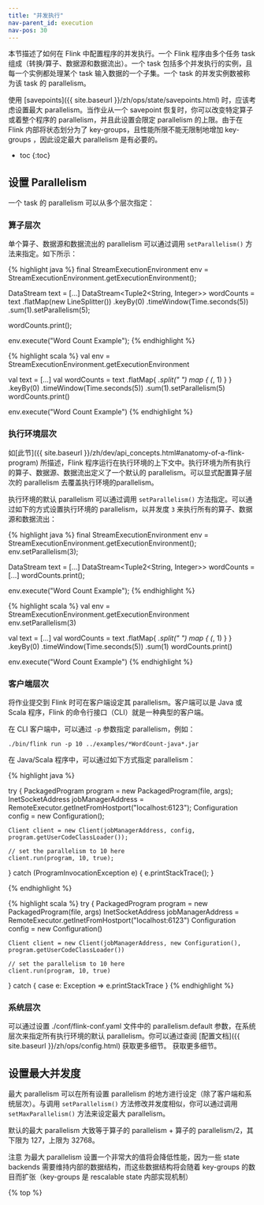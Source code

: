 ```yaml
---
title: "并发执行"
nav-parent_id: execution
nav-pos: 30
---
```

<!--
Licensed to the Apache Software Foundation (ASF) under one
or more contributor license agreements.  See the NOTICE file
distributed with this work for additional information
regarding copyright ownership.  The ASF licenses this file
to you under the Apache License, Version 2.0 (the
"License"); you may not use this file except in compliance
with the License.  You may obtain a copy of the License at

  http://www.apache.org/licenses/LICENSE-2.0

Unless required by applicable law or agreed to in writing,
software distributed under the License is distributed on an
"AS IS" BASIS, WITHOUT WARRANTIES OR CONDITIONS OF ANY
KIND, either express or implied.  See the License for the
specific language governing permissions and limitations
under the License.
-->

本节描述了如何在 Flink 中配置程序的并发执行。一个 Flink 程序由多个任务 task 组成（转换/算子、数据源和数据流出）。一个 task 包括多个并发执行的实例，且每一个实例都处理某个 task 输入数据的一个子集。一个 task 的并发实例数被称为该 task 的 parallelism。

使用 [savepoints]({{ site.baseurl }}/zh/ops/state/savepoints.html) 时，应该考虑设置最大 parallelism。当作业从一个 savepoint 恢复时，你可以改变特定算子或着整个程序的 parallelism，并且此设置会限定 parallelism 的上限。由于在 Flink 内部将状态划分为了 key-groups，且性能所限不能无限制地增加 key-groups ，因此设定最大 parallelism 是有必要的。

* toc
{:toc}

## 设置 Parallelism

一个 task 的 parallelism 可以从多个层次指定：

### 算子层次

单个算子、数据源和数据流出的 parallelism 可以通过调用 `setParallelism()` 方法来指定。如下所示：

<div class="codetabs" markdown="1">
<div data-lang="java" markdown="1">
{% highlight java %}
final StreamExecutionEnvironment env = StreamExecutionEnvironment.getExecutionEnvironment();

DataStream<String> text = [...]
DataStream<Tuple2<String, Integer>> wordCounts = text
    .flatMap(new LineSplitter())
    .keyBy(0)
    .timeWindow(Time.seconds(5))
    .sum(1).setParallelism(5);

wordCounts.print();

env.execute("Word Count Example");
{% endhighlight %}
</div>
<div data-lang="scala" markdown="1">
{% highlight scala %}
val env = StreamExecutionEnvironment.getExecutionEnvironment

val text = [...]
val wordCounts = text
    .flatMap{ _.split(" ") map { (_, 1) } }
    .keyBy(0)
    .timeWindow(Time.seconds(5))
    .sum(1).setParallelism(5)
wordCounts.print()

env.execute("Word Count Example")
{% endhighlight %}
</div>
</div>

### 执行环境层次

如[此节]({{ site.baseurl }}/zh/dev/api_concepts.html#anatomy-of-a-flink-program) 所描述，Flink 程序运行在执行环境的上下文中。执行环境为所有执行的算子、数据源、数据流出定义了一个默认的 parallelism。可以显式配置算子层次的 parallelism 去覆盖执行环境的parallelism。

执行环境的默认 parallelism 可以通过调用 `setParallelism()` 方法指定。可以通过如下的方式设置执行环境的 parallelism，以并发度 `3` 来执行所有的算子、数据源和数据流出：

<div class="codetabs" markdown="1">
<div data-lang="java" markdown="1">
{% highlight java %}
final StreamExecutionEnvironment env = StreamExecutionEnvironment.getExecutionEnvironment();
env.setParallelism(3);

DataStream<String> text = [...]
DataStream<Tuple2<String, Integer>> wordCounts = [...]
wordCounts.print();

env.execute("Word Count Example");
{% endhighlight %}
</div>
<div data-lang="scala" markdown="1">
{% highlight scala %}
val env = StreamExecutionEnvironment.getExecutionEnvironment
env.setParallelism(3)

val text = [...]
val wordCounts = text
    .flatMap{ _.split(" ") map { (_, 1) } }
    .keyBy(0)
    .timeWindow(Time.seconds(5))
    .sum(1)
wordCounts.print()

env.execute("Word Count Example")
{% endhighlight %}
</div>
</div>

### 客户端层次

将作业提交到 Flink 时可在客户端设定其 parallelism。客户端可以是 Java 或 Scala 程序，Flink 的命令行接口（CLI）就是一种典型的客户端。

在 CLI 客户端中，可以通过 `-p` 参数指定 parallelism，例如：

    ./bin/flink run -p 10 ../examples/*WordCount-java*.jar


在 Java/Scala 程序中，可以通过如下方式指定 parallelism：

<div class="codetabs" markdown="1">
<div data-lang="java" markdown="1">
{% highlight java %}

try {
    PackagedProgram program = new PackagedProgram(file, args);
    InetSocketAddress jobManagerAddress = RemoteExecutor.getInetFromHostport("localhost:6123");
    Configuration config = new Configuration();

    Client client = new Client(jobManagerAddress, config, program.getUserCodeClassLoader());

    // set the parallelism to 10 here
    client.run(program, 10, true);

} catch (ProgramInvocationException e) {
    e.printStackTrace();
}

{% endhighlight %}
</div>
<div data-lang="scala" markdown="1">
{% highlight scala %}
try {
    PackagedProgram program = new PackagedProgram(file, args)
    InetSocketAddress jobManagerAddress = RemoteExecutor.getInetFromHostport("localhost:6123")
    Configuration config = new Configuration()

    Client client = new Client(jobManagerAddress, new Configuration(), program.getUserCodeClassLoader())

    // set the parallelism to 10 here
    client.run(program, 10, true)

} catch {
    case e: Exception => e.printStackTrace
}
{% endhighlight %}
</div>
</div>


### 系统层次

可以通过设置 ./conf/flink-conf.yaml 文件中的 parallelism.default 参数，在系统层次来指定所有执行环境的默认 parallelism。你可以通过查阅 [配置文档]({{ site.baseurl }}/zh/ops/config.html) 获取更多细节。
获取更多细节。

## 设置最大并发度

最大 parallelism 可以在所有设置 parallelism 的地方进行设定（除了客户端和系统层次）。与调用 `setParallelism()` 方法修改并发度相似，你可以通过调用 `setMaxParallelism()` 方法来设定最大 parallelism。

默认的最大 parallelism 大致等于算子的 parallelism + 算子的 parallelism/2，其下限为 127，上限为 32768。

<span class="label label-danger">注意</span> 为最大 parallelism 设置一个非常大的值将会降低性能，因为一些 state backends 需要维持内部的数据结构，而这些数据结构将会随着 key-groups 的数目而扩张（key-groups 是 rescalable state 内部实现机制）


{% top %}
